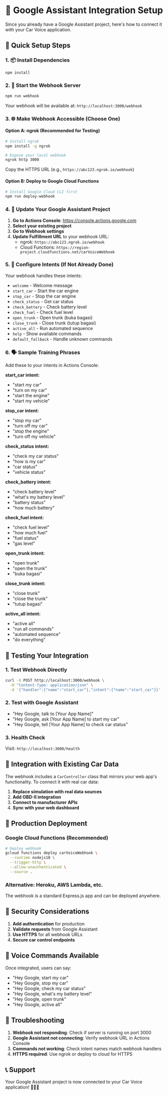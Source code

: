 # 🎤 Google Assistant Integration Setup

Since you already have a Google Assistant project, here's how to connect it with your Car Voice application.

## 🔧 Quick Setup Steps

### 1. 📦 Install Dependencies
```bash
npm install
```

### 2. 🚀 Start the Webhook Server
```bash
npm run webhook
```
Your webhook will be available at: `http://localhost:3000/webhook`

### 3. 🌐 Make Webhook Accessible (Choose One)

#### Option A: ngrok (Recommended for Testing)
```bash
# Install ngrok
npm install -g ngrok

# Expose your local webhook
ngrok http 3000
```
Copy the HTTPS URL (e.g., `https://abc123.ngrok.io/webhook`)

#### Option B: Deploy to Google Cloud Functions
```bash
# Install Google Cloud CLI first
npm run deploy-webhook
```

### 4. 🔗 Update Your Google Assistant Project

1. **Go to Actions Console**: https://console.actions.google.com
2. **Select your existing project**
3. **Go to Webhook settings**
4. **Update Fulfillment URL** to your webhook URL:
   - ngrok: `https://abc123.ngrok.io/webhook`
   - Cloud Functions: `https://region-project.cloudfunctions.net/carVoiceWebhook`

### 5. 🎯 Configure Intents (If Not Already Done)

Your webhook handles these intents:
- `welcome` - Welcome message
- `start_car` - Start the car engine
- `stop_car` - Stop the car engine  
- `check_status` - Get car status
- `check_battery` - Check battery level
- `check_fuel` - Check fuel level
- `open_trunk` - Open trunk (buka bagasi)
- `close_trunk` - Close trunk (tutup bagasi)
- `active_all` - Run automated sequence
- `help` - Show available commands
- `default_fallback` - Handle unknown commands

### 6. 🗣️ Sample Training Phrases

Add these to your intents in Actions Console:

**start_car intent:**
- "start my car"
- "turn on my car"
- "start the engine"
- "start my vehicle"

**stop_car intent:**
- "stop my car"
- "turn off my car"
- "stop the engine"
- "turn off my vehicle"

**check_status intent:**
- "check my car status"
- "how is my car"
- "car status"
- "vehicle status"

**check_battery intent:**
- "check battery level"
- "what's my battery level"
- "battery status"
- "how much battery"

**check_fuel intent:**
- "check fuel level"
- "how much fuel"
- "fuel status"
- "gas level"

**open_trunk intent:**
- "open trunk"
- "open the trunk"
- "buka bagasi"

**close_trunk intent:**
- "close trunk"
- "close the trunk"
- "tutup bagasi"

**active_all intent:**
- "active all"
- "run all commands"
- "automated sequence"
- "do everything"

## 🧪 Testing Your Integration

### 1. Test Webhook Directly
```bash
curl -X POST http://localhost:3000/webhook \
  -H "Content-Type: application/json" \
  -d '{"handler":{"name":"start_car"},"intent":{"name":"start_car"}}'
```

### 2. Test with Google Assistant
- "Hey Google, talk to [Your App Name]"
- "Hey Google, ask [Your App Name] to start my car"
- "Hey Google, tell [Your App Name] to check car status"

### 3. Health Check
Visit: `http://localhost:3000/health`

## 🔄 Integration with Existing Car Data

The webhook includes a `CarController` class that mirrors your web app's functionality. To connect it with real car data:

1. **Replace simulation with real data sources**
2. **Add OBD-II integration**
3. **Connect to manufacturer APIs**
4. **Sync with your web dashboard**

## 🚀 Production Deployment

### Google Cloud Functions (Recommended)
```bash
# Deploy webhook
gcloud functions deploy carVoiceWebhook \
  --runtime nodejs18 \
  --trigger-http \
  --allow-unauthenticated \
  --source .
```

### Alternative: Heroku, AWS Lambda, etc.
The webhook is a standard Express.js app and can be deployed anywhere.

## 🔐 Security Considerations

1. **Add authentication** for production
2. **Validate requests** from Google Assistant
3. **Use HTTPS** for all webhook URLs
4. **Secure car control endpoints**

## 🎯 Voice Commands Available

Once integrated, users can say:
- "Hey Google, start my car"
- "Hey Google, stop my car"
- "Hey Google, check my car status"
- "Hey Google, what's my battery level"
- "Hey Google, open trunk"
- "Hey Google, active all"

## 🐛 Troubleshooting

1. **Webhook not responding**: Check if server is running on port 3000
2. **Google Assistant not connecting**: Verify webhook URL in Actions Console
3. **Commands not working**: Check intent names match webhook handlers
4. **HTTPS required**: Use ngrok or deploy to cloud for HTTPS

## 📞 Support

Your Google Assistant project is now connected to your Car Voice application! 🚗🎤✨
